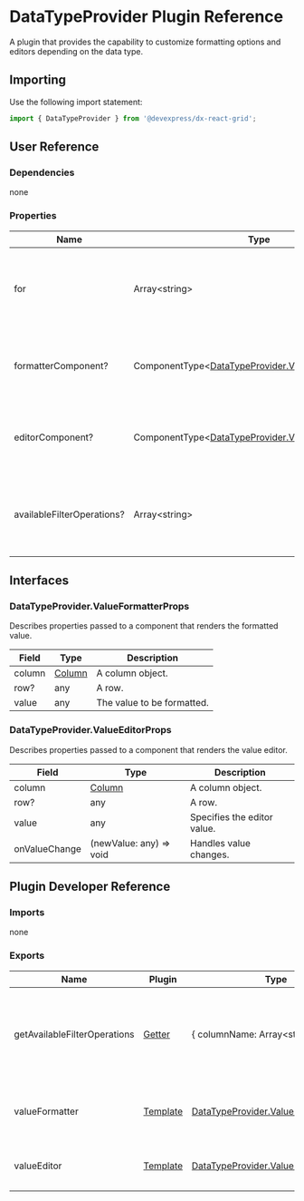 # DataTypeProvider Plugin Reference

A plugin that provides the capability to customize formatting options and editors depending on the data type.

## Importing

Use the following import statement:

```js
import { DataTypeProvider } from '@devexpress/dx-react-grid';
```

## User Reference

### Dependencies

none

### Properties

Name | Type | Default | Description
-----|------|---------|------------
for | Array&lt;string&gt; | | The names of columns associated with the specified formatter and editor.
formatterComponent? | ComponentType&lt;[DataTypeProvider.ValueFormatterProps](#datatypeprovidervalueformatterprops)&gt; | | A component that renders the formatted value.
editorComponent? | ComponentType&lt;[DataTypeProvider.ValueEditorProps](#datatypeprovidervalueeditorprops)&gt; | | A component that renders a custom editor.
availableFilterOperations? | Array&lt;string&gt; | | The names of filter operations available for the associated columns.

## Interfaces

### DataTypeProvider.ValueFormatterProps

Describes properties passed to a component that renders the formatted value.

Field | Type | Description
------|------|------------
column | [Column](grid.md#column) | A column object.
row? | any | A row.
value | any | The value to be formatted.

### DataTypeProvider.ValueEditorProps

Describes properties passed to a component that renders the value editor.

Field | Type | Description
------|------|------------
column | [Column](grid.md#column) | A column object.
row? | any | A row.
value | any | Specifies the editor value.
onValueChange | (newValue: any) => void | Handles value changes.

## Plugin Developer Reference

### Imports

none

### Exports

Name | Plugin | Type | Description
-----|--------|------|------------
getAvailableFilterOperations | [Getter](../../../dx-react-core/docs/reference/getter.md) | { columnName: Array&lt;string&gt; } | Provides information about columns with customized filter operations.
valueFormatter | [Template](../../../dx-react-core/docs/reference/template.md) | [DataTypeProvider.ValueFormatterProps](#datatypeprovidervalueformatterprops) | A template that renders the formatted value.
valueEditor | [Template](../../../dx-react-core/docs/reference/template.md) | [DataTypeProvider.ValueEditorProps](#datatypeprovidervalueeditorprops) | A template that renders the editor.
